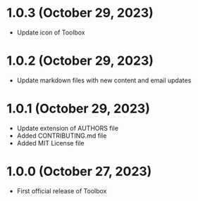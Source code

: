# 1.0.3 (October 29, 2023)

* Update icon of Toolbox

# 1.0.2 (October 29, 2023)

* Update markdown files with new content and email updates

# 1.0.1 (October 29, 2023)

* Update extension of AUTHORS file
* Added CONTRIBUTING.md file
* Added MIT License file

# 1.0.0 (October 27, 2023)

* First official release of Toolbox